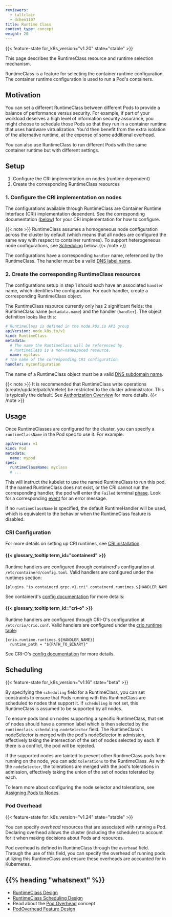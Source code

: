 ```yaml
---
reviewers:
  - tallclair
  - dchen1107
title: Runtime Class
content_type: concept
weight: 20
---
```


<!-- overview -->

{{< feature-state for_k8s_version="v1.20" state="stable" >}}

This page describes the RuntimeClass resource and runtime selection mechanism.

RuntimeClass is a feature for selecting the container runtime configuration. The container runtime
configuration is used to run a Pod's containers.

<!-- body -->

## Motivation

You can set a different RuntimeClass between different Pods to provide a balance of
performance versus security. For example, if part of your workload deserves a high
level of information security assurance, you might choose to schedule those Pods so
that they run in a container runtime that uses hardware virtualization. You'd then
benefit from the extra isolation of the alternative runtime, at the expense of some
additional overhead.

You can also use RuntimeClass to run different Pods with the same container runtime
but with different settings.

## Setup

1. Configure the CRI implementation on nodes (runtime dependent)
2. Create the corresponding RuntimeClass resources

### 1. Configure the CRI implementation on nodes

The configurations available through RuntimeClass are Container Runtime Interface (CRI)
implementation dependent. See the corresponding documentation ([below](#cri-configuration)) for your
CRI implementation for how to configure.

{{< note >}}
RuntimeClass assumes a homogeneous node configuration across the cluster by default (which means
that all nodes are configured the same way with respect to container runtimes). To support
heterogeneous node configurations, see [Scheduling](#scheduling) below.
{{< /note >}}

The configurations have a corresponding `handler` name, referenced by the RuntimeClass. The
handler must be a valid [DNS label name](/docs/concepts/overview/working-with-objects/names/#dns-label-names).

### 2. Create the corresponding RuntimeClass resources

The configurations setup in step 1 should each have an associated `handler` name, which identifies
the configuration. For each handler, create a corresponding RuntimeClass object.

The RuntimeClass resource currently only has 2 significant fields: the RuntimeClass name
(`metadata.name`) and the handler (`handler`). The object definition looks like this:

```yaml
# RuntimeClass is defined in the node.k8s.io API group
apiVersion: node.k8s.io/v1
kind: RuntimeClass
metadata:
  # The name the RuntimeClass will be referenced by.
  # RuntimeClass is a non-namespaced resource.
  name: myclass 
# The name of the corresponding CRI configuration
handler: myconfiguration 
```

The name of a RuntimeClass object must be a valid
[DNS subdomain name](/docs/concepts/overview/working-with-objects/names#dns-subdomain-names).

{{< note >}}
It is recommended that RuntimeClass write operations (create/update/patch/delete) be
restricted to the cluster administrator. This is typically the default. See
[Authorization Overview](/docs/reference/access-authn-authz/authorization/) for more details.
{{< /note >}}

## Usage

Once RuntimeClasses are configured for the cluster, you can specify a
`runtimeClassName` in the Pod spec to use it. For example:

```yaml
apiVersion: v1
kind: Pod
metadata:
  name: mypod
spec:
  runtimeClassName: myclass
  # ...
```

This will instruct the kubelet to use the named RuntimeClass to run this pod. If the named
RuntimeClass does not exist, or the CRI cannot run the corresponding handler, the pod will enter the
`Failed` terminal [phase](/docs/concepts/workloads/pods/pod-lifecycle/#pod-phase). Look for a
corresponding [event](/docs/tasks/debug/debug-application/debug-running-pod/) for an
error message.

If no `runtimeClassName` is specified, the default RuntimeHandler will be used, which is equivalent
to the behavior when the RuntimeClass feature is disabled.

### CRI Configuration

For more details on setting up CRI runtimes, see [CRI installation](/docs/setup/production-environment/container-runtimes/).

#### {{< glossary_tooltip term_id="containerd" >}}

Runtime handlers are configured through containerd's configuration at
`/etc/containerd/config.toml`. Valid handlers are configured under the runtimes section:

```
[plugins."io.containerd.grpc.v1.cri".containerd.runtimes.${HANDLER_NAME}]
```

See containerd's [config documentation](https://github.com/containerd/containerd/blob/main/docs/cri/config.md)
for more details:

#### {{< glossary_tooltip term_id="cri-o" >}}

Runtime handlers are configured through CRI-O's configuration at `/etc/crio/crio.conf`. Valid
handlers are configured under the
[crio.runtime table](https://github.com/cri-o/cri-o/blob/master/docs/crio.conf.5.md#crioruntime-table):

```
[crio.runtime.runtimes.${HANDLER_NAME}]
  runtime_path = "${PATH_TO_BINARY}"
```

See CRI-O's [config documentation](https://github.com/cri-o/cri-o/blob/master/docs/crio.conf.5.md) for more details.

## Scheduling

{{< feature-state for_k8s_version="v1.16" state="beta" >}}

By specifying the `scheduling` field for a RuntimeClass, you can set constraints to
ensure that Pods running with this RuntimeClass are scheduled to nodes that support it.
If `scheduling` is not set, this RuntimeClass is assumed to be supported by all nodes.

To ensure pods land on nodes supporting a specific RuntimeClass, that set of nodes should have a
common label which is then selected by the `runtimeclass.scheduling.nodeSelector` field. The
RuntimeClass's nodeSelector is merged with the pod's nodeSelector in admission, effectively taking
the intersection of the set of nodes selected by each. If there is a conflict, the pod will be
rejected.

If the supported nodes are tainted to prevent other RuntimeClass pods from running on the node, you
can add `tolerations` to the RuntimeClass. As with the `nodeSelector`, the tolerations are merged
with the pod's tolerations in admission, effectively taking the union of the set of nodes tolerated
by each.

To learn more about configuring the node selector and tolerations, see
[Assigning Pods to Nodes](/docs/concepts/scheduling-eviction/assign-pod-node/).

### Pod Overhead

{{< feature-state for_k8s_version="v1.24" state="stable" >}}

You can specify _overhead_ resources that are associated with running a Pod. Declaring overhead allows
the cluster (including the scheduler) to account for it when making decisions about Pods and resources.

Pod overhead is defined in RuntimeClass through the `overhead` field. Through the use of this field,
you can specify the overhead of running pods utilizing this RuntimeClass and ensure these overheads
are accounted for in Kubernetes.

## {{% heading "whatsnext" %}}

- [RuntimeClass Design](https://github.com/kubernetes/enhancements/blob/master/keps/sig-node/585-runtime-class/README.md)
- [RuntimeClass Scheduling Design](https://github.com/kubernetes/enhancements/blob/master/keps/sig-node/585-runtime-class/README.md#runtimeclass-scheduling)
- Read about the [Pod Overhead](/docs/concepts/scheduling-eviction/pod-overhead/) concept
- [PodOverhead Feature Design](https://github.com/kubernetes/enhancements/tree/master/keps/sig-node/688-pod-overhead)

